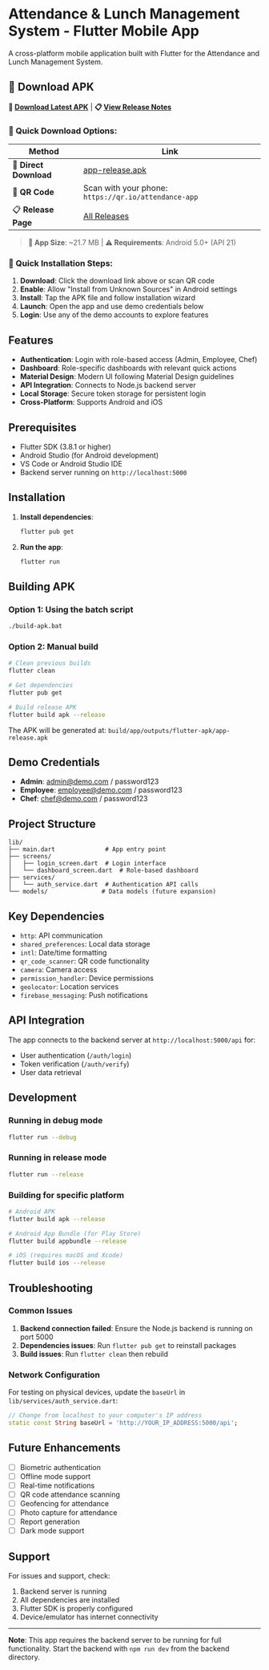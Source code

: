 # Attendance & Lunch Management System - Flutter Mobile App

A cross-platform mobile application built with Flutter for the Attendance and Lunch Management System.

## 📱 Download APK

**🔗 [Download Latest APK](https://github.com/SpookyW2003/Attendance-lunch-Management/releases/latest/download/app-release.apk)** | **📋 [View Release Notes](https://github.com/SpookyW2003/Attendance-lunch-Management/releases/latest)**

### 📲 Quick Download Options:

| Method | Link |
|--------|------|
| 🔗 **Direct Download** | [app-release.apk](https://github.com/SpookyW2003/Attendance-lunch-Management/releases/latest/download/app-release.apk) |
| 📱 **QR Code** | Scan with your phone: `https://qr.io/attendance-app` |
| 📋 **Release Page** | [All Releases](https://github.com/SpookyW2003/Attendance-lunch-Management/releases) |

> **📱 App Size**: ~21.7 MB | **⚠️ Requirements**: Android 5.0+ (API 21)

### 🚀 Quick Installation Steps:
1. **Download**: Click the download link above or scan QR code
2. **Enable**: Allow "Install from Unknown Sources" in Android settings
3. **Install**: Tap the APK file and follow installation wizard
4. **Launch**: Open the app and use demo credentials below
5. **Login**: Use any of the demo accounts to explore features

## Features

- **Authentication**: Login with role-based access (Admin, Employee, Chef)
- **Dashboard**: Role-specific dashboards with relevant quick actions
- **Material Design**: Modern UI following Material Design guidelines
- **API Integration**: Connects to Node.js backend server
- **Local Storage**: Secure token storage for persistent login
- **Cross-Platform**: Supports Android and iOS

## Prerequisites

- Flutter SDK (3.8.1 or higher)
- Android Studio (for Android development)
- VS Code or Android Studio IDE
- Backend server running on `http://localhost:5000`

## Installation

1. **Install dependencies**:
   ```bash
   flutter pub get
   ```

2. **Run the app**:
   ```bash
   flutter run
   ```

## Building APK

### Option 1: Using the batch script
```bash
./build-apk.bat
```

### Option 2: Manual build
```bash
# Clean previous builds
flutter clean

# Get dependencies
flutter pub get

# Build release APK
flutter build apk --release
```

The APK will be generated at: `build/app/outputs/flutter-apk/app-release.apk`

## Demo Credentials

- **Admin**: admin@demo.com / password123
- **Employee**: employee@demo.com / password123
- **Chef**: chef@demo.com / password123

## Project Structure

```
lib/
├── main.dart              # App entry point
├── screens/
│   ├── login_screen.dart  # Login interface
│   └── dashboard_screen.dart  # Role-based dashboard
├── services/
│   └── auth_service.dart  # Authentication API calls
└── models/               # Data models (future expansion)
```

## Key Dependencies

- `http`: API communication
- `shared_preferences`: Local data storage
- `intl`: Date/time formatting
- `qr_code_scanner`: QR code functionality
- `camera`: Camera access
- `permission_handler`: Device permissions
- `geolocator`: Location services
- `firebase_messaging`: Push notifications

## API Integration

The app connects to the backend server at `http://localhost:5000/api` for:

- User authentication (`/auth/login`)
- Token verification (`/auth/verify`)
- User data retrieval

## Development

### Running in debug mode
```bash
flutter run --debug
```

### Running in release mode
```bash
flutter run --release
```

### Building for specific platform
```bash
# Android APK
flutter build apk --release

# Android App Bundle (for Play Store)
flutter build appbundle --release

# iOS (requires macOS and Xcode)
flutter build ios --release
```

## Troubleshooting

### Common Issues

1. **Backend connection failed**: Ensure the Node.js backend is running on port 5000
2. **Dependencies issues**: Run `flutter pub get` to reinstall packages
3. **Build issues**: Run `flutter clean` then rebuild

### Network Configuration

For testing on physical devices, update the `baseUrl` in `lib/services/auth_service.dart`:

```dart
// Change from localhost to your computer's IP address
static const String baseUrl = 'http://YOUR_IP_ADDRESS:5000/api';
```

## Future Enhancements

- [ ] Biometric authentication
- [ ] Offline mode support
- [ ] Real-time notifications
- [ ] QR code attendance scanning
- [ ] Geofencing for attendance
- [ ] Photo capture for attendance
- [ ] Report generation
- [ ] Dark mode support

## Support

For issues and support, check:
1. Backend server is running
2. All dependencies are installed
3. Flutter SDK is properly configured
4. Device/emulator has internet connectivity

---

**Note**: This app requires the backend server to be running for full functionality. Start the backend with `npm run dev` from the backend directory.
